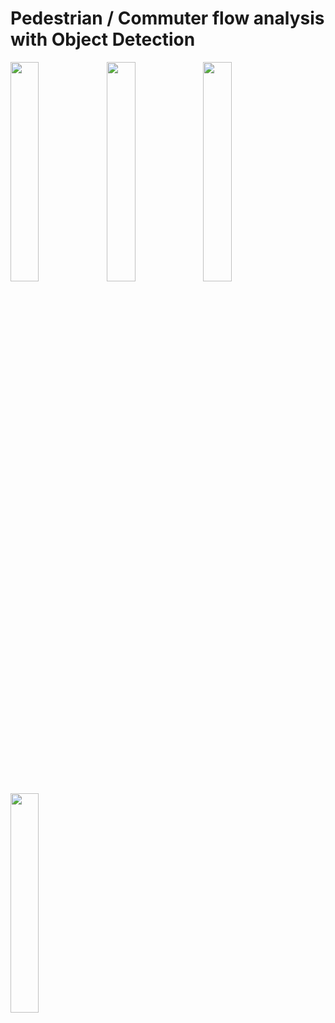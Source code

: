 #      Pedestrian / Commuter flow analysis with Object Detection

    
    
    
<img src="https://raw.githubusercontent.com/deeprajbasu/PedestrianFlowAnalysis/master/1.gif" width="30%" align="left" >   
<img src="https://raw.githubusercontent.com/deeprajbasu/PedestrianFlowAnalysis/master/4.gif" width="30%" align='left'>

<img src="https://raw.githubusercontent.com/deeprajbasu/PedestrianFlowAnalysis/master/2.gif" width="30%" align="left" >   
<img src="https://raw.githubusercontent.com/deeprajbasu/PedestrianFlowAnalysis/master/3.gif" width="30%" align='left'>
